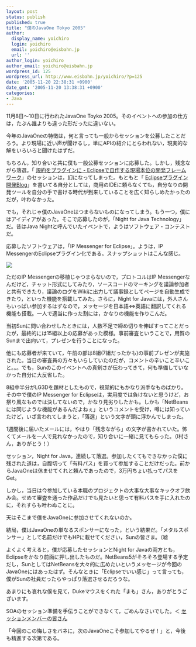 ```yaml
---
layout: post
status: publish
published: true
title: "僕のJavaOne Tokyo 2005"
author:
  display_name: yoichiro
  login: yoichiro
  email: yoichiro@eisbahn.jp
  url: ''
author_login: yoichiro
author_email: yoichiro@eisbahn.jp
wordpress_id: 125
wordpress_url: http://www.eisbahn.jp/yoichiro/?p=125
date: '2005-11-20 22:38:31 +0900'
date_gmt: '2005-11-20 13:38:31 +0900'
categories:
- Java
---
```


11月8日～10日に行われたJavaOne Toyko 2005。そのイベントへの参加の仕方は，たぶん誰よりも違った形だったに違いない。

今年のJavaOneの特徴は，何と言っても一般からセッションを公募したことだろう。より現場に近い声が聞けるし，単にAPIの紹介にとらわれない，現実的な解をいろいろと聞けたはずだ。

もちろん，知り合いと共に僕も一般公募セッションに応募した。しかし，残念ながら落選。「
[規約をプラグインに - Eclipseで自作する現場本位の開発フレームワーク](http://www.arclamp.jp/blog/archives/000665.html)」のセッションは，幻になってしまった。もともと「
[Eclipseプラグイン開発Blog](http://yoichiro.cocolog-nifty.com/eclipse/)」を書いてる自分としては，商用のIDEに頼らなくても，自分なりの開発ツールを自分の手で書ける時代が到来していることを広く知らしめたかったのだが，叶わなかった。

でも，それじゃ僕のJavaOneはつまらないものになってしまう。もう一つ，僕にはアイディアがあった。そこで応募したのが，「Night for Java Technology」だ。昔はJava Nightと呼んでいたイベントで，ようはソフトウェア・コンテストだ。

応募したソフトウェアは，「IP Messenger for Eclipse」。ようは，IP MessengerのEclipseプラグイン化である。スナップショットはこんな感じ。

[![](http://www.eisbahn.jp/yoichiro/images/1838598.gif)](http://www.eisbahn.jp/yoichiro/images/1838598.gif)

ただのIP Messengerの移植じゃつまらないので，プロトコルはIP Messengerなんだけど，チャット形式にしてみたり，ソースコードのマーキングを議論参加者と共有できたり，議論のログをWikiに出力して議事録としてページを自動生成できたり，といった機能を搭載してみた。さらに，Night for Javaには，外人さんもいっぱい参加するはずなので，メッセージを日本語⇔英語に翻訳してくれる機能も搭載。一人で適当に作った割には，かなりの機能を作りこんだ。

当初Sunに問い合わせしたときには，人数不足で締め切りを伸ばすってことだったが，最終的には15組以上の応募があった模様。事前審査ということで，用賀のSunまで出向いて，プレゼンを行うことになった。

他にも応募者が来ていて，午前の部は8組(7組だったかも)の事前プレゼンが実施された。当日の審査員の方々もいらしていたのだが，コメントの辛いこと辛いこと。。。でも，Sunのこのイベントへの真剣さが伝わってきて，何も準備していなかった自分に大反省した。

8組中半分がLG3Dを題材としたもので，視覚的にもかなり派手なものばかり。その中で僕のIP Messenger for Eclipseは，実用度では負けないと思うけど，お祭り風なものでは決してないので，かなり見劣りしたかも。しかも「NetBeansには同じような機能があるんだよねぇ」というコメントを受け，噂には知っていたけど，いざ言われてしまうと，「落選」という文字が頭に浮かんでしまった。

1週間後に届いたメールには，やはり「残念ながら」の文字が書かれていた。怖くてメールを一人で見れなかったので，知り合いに一緒に見てもらった。（I村さん，ありがとう！）

セッション，Night for Java，連続して落選。参加したくてもできなかった僕に残された道は，自腹切って「有料パス」を買って参加することだけだった。前からJavaOneは休ませてくれと頼んであったので，3万円ちょい払ってパスをGet。

しかし，当日は今参加している本職のプロジェクトの大事な大事なキックオフ飲み会。せめて審査を通った作品だけでも見たいと思って有料パスを手に入れたのに，それすらも叶わぬことに。

天はそこまで僕をJavaOneに参加させてくれないのか。

結局，僕はJavaOneの単なるスポンサーになった，という結果だ。「メタルスポンサー」として名前だけでもHPに載せてください，Sunの皆さま。（嘘

よくよく考えると，僕が応募したセッションとNight for Javaの両方とも，Eclipseをかなり前面に押し出したものだ。NetBeans5がそろそろ登場する予定だし，SunとしてはNetBeansを大々的に広めたいというメッセージが今回のJavaOneにはあったはず。そんなときに「Eclipseでいい感じ」って言っても，僕がSunの社員だったらやっぱり落選させるだろうな。

あまりにも哀れな僕を見て，Dukeマウスをくれた「まも」さん，ありがとうございます。

SOAのセッション準備を手伝うことができなくて，ごめんなさいでした。＜
[セッションメンバーの皆さん](http://www.arclamp.jp/blog/archives/000718.html)

「今回のこの悔しさをバネに，次のJavaOneこそ参加してやるぜ！」と，今後も精進する次第である。
